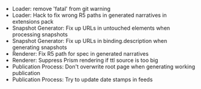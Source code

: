 * Loader: remove 'fatal' from git warning 
* Loader: Hack to fix wrong R5 paths in generated narratives in extensions pack
* Snapshot Generator: Fix up URLs in untouched elements when processing snapshots
* Snapshot Generator: Fix up URLs in binding.description when generating snapshots
* Renderer: Fix R5 path for spec in generated narratives
* Renderer: Suppress Prism rendering if ttl source is too big
* Publication Process: Don't overwrite root page when generating working publication
* Publication Process: Try to update date stamps in feeds

